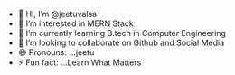 - 👋 Hi, I’m @jeetuvalsa
- 👀 I’m interested in MERN Stack
- 🌱 I’m currently learning B.tech in Computer Engineering
- 💞️ I’m looking to collaborate on Github and Social Media
- 😄 Pronouns: ...jeetu
- ⚡ Fun fact: ...Learn What Matters

<!---
jeetuvalsa/jeetuvalsa is a ✨ special ✨ repository because its `README.md` (this file) appears on your GitHub profile.
You can click the Preview link to take a look at your changes.
--->
